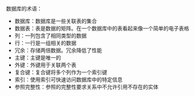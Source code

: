 数据库的术语：

* 数据库：数据库是一些关联表的集合
* 数据表：表是数据的矩阵。在一个数据库中的表看起来像一个简单的电子表格
* 列：一列包含了相同类型的数据
* 行：一行是一组相关的数据
* 冗余：存储两倍数据。冗余降低了性能
* 主键：主键是唯一的
* 外键：外键用于关联两个表
* 复合键：复合键将多个列作为一个索引键
* 索引：使用索引可快速访问数据库中的特定信息
* 参照完整性：参照的完整性要求关系中不允许引用不存在的实体

